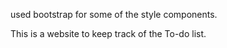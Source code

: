 used bootstrap for some of the style components.

This is a website to keep track of the To-do list. 
